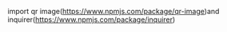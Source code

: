 import qr image(https://www.npmjs.com/package/qr-image)and inquirer(https://www.npmjs.com/package/inquirer)
